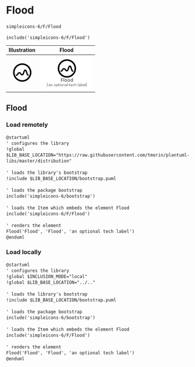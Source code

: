 # Flood


```text
simpleicons-6/F/Flood
```

```text
include('simpleicons-6/F/Flood')
```



| Illustration | Flood |
| :---: | :---: |
| ![illustration for Illustration](../../simpleicons-6/F/Flood.png) | ![illustration for Flood](../../simpleicons-6/F/Flood.Local.png) |




## Flood

### Load remotely
```plantuml
@startuml
' configures the library
!global $LIB_BASE_LOCATION="https://raw.githubusercontent.com/tmorin/plantuml-libs/master/distribution"

' loads the library's bootstrap
!include $LIB_BASE_LOCATION/bootstrap.puml

' loads the package bootstrap
include('simpleicons-6/bootstrap')

' loads the Item which embeds the element Flood
include('simpleicons-6/F/Flood')

' renders the element
Flood('Flood', 'Flood', 'an optional tech label')
@enduml
```

### Load locally
```plantuml
@startuml
' configures the library
!global $INCLUSION_MODE="local"
!global $LIB_BASE_LOCATION="../.."

' loads the library's bootstrap
!include $LIB_BASE_LOCATION/bootstrap.puml

' loads the package bootstrap
include('simpleicons-6/bootstrap')

' loads the Item which embeds the element Flood
include('simpleicons-6/F/Flood')

' renders the element
Flood('Flood', 'Flood', 'an optional tech label')
@enduml
```

